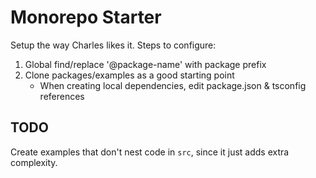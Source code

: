 # Monorepo Starter

Setup the way Charles likes it. Steps to configure:

1. Global find/replace '@package-name' with package prefix
2. Clone packages/examples as a good starting point
   - When creating local dependencies, edit package.json & tsconfig references

## TODO

Create examples that don't nest code in `src`, since it just adds extra
complexity.
